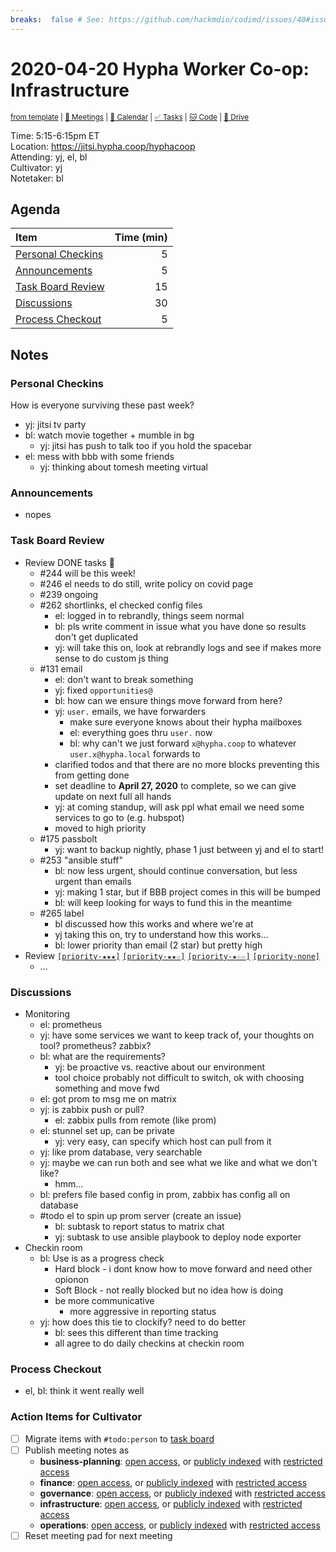 ```yaml
---
breaks:  false # See: https://github.com/hackmdio/codimd/issues/40#issuecomment-172927690
---
```

# 2020-04-20 Hypha Worker Co-op: Infrastructure

<sup>[from template][template] | [:notebook: Meetings][meetings] | [:date: Calendar][calendar] | [:white_check_mark: Tasks][tasks] | [:cat: Code][gh] | [:open_file_folder: Drive][drive]</sup>

Time:       5:15-6:15pm ET  
Location:   https://jitsi.hypha.coop/hyphacoop  
Attending:  yj, el, bl  
Cultivator: yj  
Notetaker:  bl

## Agenda

| Item                                            | Time (min) |
|:------------------------------------------------|-----------:|
| [Personal Checkins](#Personal-Checkins)         |          5 |
| [Announcements](#Announcements)                 |          5 |
| [Task Board Review](#Task-Board-Review)         |         15 |
| [Discussions](#Discussions)                     |         30 |
| [Process Checkout](#Process-Checkout)           |          5 |

## Notes

### Personal Checkins

How is everyone surviving these past week?
- yj: jitsi tv party
- bl: watch movie together + mumble in bg
    - yj: jitsi has push to talk too if you hold the spacebar
- el: mess with bbb with some friends
    - yj: thinking about tomesh meeting virtual

### Announcements

- nopes

### Task Board Review

- Review DONE tasks :tada:
	- #244 will be this week!
	- #246 el needs to do still, write policy on covid page
	- #239 ongoing
	- #262 shortlinks, el checked config files
	    - el: logged in to rebrandly, things seem normal
	    - bl: pls write comment in issue what you have done so results don't get duplicated
	    - yj: will take this on, look at rebrandly logs and see if makes more sense to do custom js thing
	- #131 email
        - el: don't want to break something
	    - yj: fixed `opportunities@`
	    - bl: how can we ensure things move forward from here?
	    - yj: `user.` emails, we have forwarders
	        - make sure everyone knows about their hypha mailboxes
	        - el: everything goes thru `user.` now
	        - bl: why can't we just forward `x@hypha.coop` to whatever `user.x@hypha.local` forwards to
	    - clarified todos and that there are no more blocks preventing this from getting done
	    - set deadline to **April 27, 2020** to complete, so we can give update on next full all hands
	    - yj: at coming standup, will ask ppl what email we need some services to go to (e.g. hubspot)
	    - moved to high priority
	- #175 passbolt
	    - yj: want to backup nightly, phase 1 just between yj and el to start!
	- #253 "ansible stuff"
	    - bl: now less urgent, should continue conversation, but less urgent than emails
	    - yj: making 1 star, but if BBB project comes in this will be bumped
	    - bl: will keep looking for ways to fund this in the meantime
	- #265 label
	    - bl discussed how this works and where we're at
	    - yj taking this on, try to understand how this works...
	    - bl: lower priority than email (2 star) but pretty high
- Review [`[priority-★★★]`][l-pri-hi] [`[priority-★★☆]`][l-pri-md] [`[priority-★☆☆]`][l-pri-lo] [`[priority-none]`][l-pri-none]
	- ...

### Discussions

- Monitoring
    - el: prometheus
    - yj: have some services we want to keep track of, your thoughts on tool? prometheus? zabbix?
    - bl: what are the requirements?
        - yj: be proactive vs. reactive about our environment
        - tool choice probably not difficult to switch, ok with choosing something and move fwd
    - el: got prom to msg me on matrix
    - yj: is zabbix push or pull?
        - el: zabbix pulls from remote (like prom)
    - el: stunnel set up, can be private
        - yj: very easy, can specify which host can pull from it
    - yj: like prom database, very searchable
    - yj: maybe we can run both and see what we like and what we don't like?
        - hmm...
    - bl: prefers file based config in prom, zabbix has config all on database
    - #todo el to spin up prom server (create an issue)
        - bl: subtask to report status to matrix chat
        - yj: subtask to use ansible playbook to deploy node exporter
- Checkin room 
    - bl: Use is as a progress check
        - Hard block - i dont know how to move forward and need other opionon
        - Soft Block - not really blocked but no idea how is doing
        - be more communicative
            - more aggressive in reporting status
    - yj: how does this tie to clockify? need to do better
        - bl: sees this different than time tracking
        - all agree to do daily checkins at checkin room

### Process Checkout

- el, bl: think it went really well


### Action Items for Cultivator

- [ ] Migrate items with `#todo:person` to [task board][tasks]
- [ ] Publish meeting notes as
	- **business-planning**: [open access][biz-public], or [publicly indexed][biz-index] with [restricted access][biz-private]
	- **finance**: [open access][fin-public], or [publicly indexed][fin-index] with [restricted access][fin-private]
	- **governance**: [open access][gov-public], or [publicly indexed][gov-index] with [restricted access][gov-private]
	- **infrastructure**: [open access][inf-public], or [publicly indexed][inf-index] with [restricted access][inf-private]
	- **operations**: [open access][ops-public], or [publicly indexed][ops-index] with [restricted access][ops-private]
- [ ] Reset meeting pad for next meeting

<!-- Links: Important -->
[template]: https://link.hypha.coop/wg-template
[meetings]: https://link.hypha.coop/meetings
[calendar]: https://link.hypha.coop/calendar
[tasks]:    https://link.hypha.coop/tasks
[gh]:       https://link.hypha.coop/gh
[drive]:    https://link.hypha.coop/drive

<!-- Links: Labels -->
[l-pri-hi]: https://github.com/orgs/hyphacoop/projects/2?card_filter_query=label:[priority-★★★]
[l-pri-md]: https://github.com/orgs/hyphacoop/projects/2?card_filter_query=label:[priority-★★☆]
[l-pri-lo]: https://github.com/orgs/hyphacoop/projects/2?card_filter_query=label:[priority-★☆☆]
[l-pri-none]: https://github.com/orgs/hyphacoop/projects/2?card_filter_query=-label:[priority-★☆☆]+-label:[priority-★★☆]+-label:[priority-★★★]
[l-biz]: https://github.com/orgs/hyphacoop/projects/2?card_filter_query=label:"wg:business-planning"
[l-fin]: https://github.com/orgs/hyphacoop/projects/2?card_filter_query=label:"wg:finance"
[l-gov]: https://github.com/orgs/hyphacoop/projects/2?card_filter_query=label:"wg:governance
[l-inf]: https://github.com/orgs/hyphacoop/projects/2?card_filter_query=label:"wg:infrastructure"
[l-ops]: https://github.com/orgs/hyphacoop/projects/2?card_filter_query=label:"wg:operations"
[l-none]: https://github.com/orgs/hyphacoop/projects/2?card_filter_query=-label:wg:operations+-label:wg:infrastructure+-label:wg:finance+-label:wg:governance+-label:wg:business-planning

<!-- Links: Archive -->
[biz-public]:   https://github.com/hyphacoop/organizing/new/master?filename=_posts/meeting-notes/2020-MM-DD-business-planning.md
[biz-index]:    https://github.com/hyphacoop/organizing/new/master?filename=_posts/private/meeting-notes/2020-MM-DD-business-planning.md&value=Empty%20file%20for%20public%20indexing%20of%20access-restricted%20file.
[biz-private]:  https://github.com/hyphacoop/organizing-private/new/master?filename=meeting-notes/2020-MM-DD-business-planning.md
[fin-public]:   https://github.com/hyphacoop/organizing/new/master?filename=_posts/meeting-notes/2020-MM-DD-finance.md
[fin-index]:    https://github.com/hyphacoop/organizing/new/master?filename=_posts/private/meeting-notes/2020-MM-DD-finance.md&value=Empty%20file%20for%20public%20indexing%20of%20access-restricted%20file.
[fin-private]:  https://github.com/hyphacoop/organizing-private/new/master?filename=meeting-notes/2020-MM-DD-finance.md
[gov-public]:   https://github.com/hyphacoop/organizing/new/master?filename=_posts/meeting-notes/2020-MM-DD-governance.md
[gov-index]:    https://github.com/hyphacoop/organizing/new/master?filename=_posts/private/meeting-notes/2020-MM-DD-governance.md&value=Empty%20file%20for%20public%20indexing%20of%20access-restricted%20file.
[gov-private]:  https://github.com/hyphacoop/organizing-private/new/master?filename=meeting-notes/2020-MM-DD-governance.md
[inf-public]:   https://github.com/hyphacoop/organizing/new/master?filename=_posts/meeting-notes/2020-MM-DD-infrastructure.md
[inf-index]:    https://github.com/hyphacoop/organizing/new/master?filename=_posts/private/meeting-notes/2020-MM-DD-infrastructure.md&value=Empty%20file%20for%20public%20indexing%20of%20access-restricted%20file.
[inf-private]:  https://github.com/hyphacoop/organizing-private/new/master?filename=meeting-notes/2020-MM-DD-infrastructure.md
[ops-public]:   https://github.com/hyphacoop/organizing/new/master?filename=_posts/meeting-notes/2020-MM-DD-operations.md
[ops-index]:    https://github.com/hyphacoop/organizing/new/master?filename=_posts/private/meeting-notes/2020-MM-DD-operations.md&value=Empty%20file%20for%20public%20indexing%20of%20access-restricted%20file.
[ops-private]:  https://github.com/hyphacoop/organizing-private/new/master?filename=meeting-notes/2020-MM-DD-operations.md
